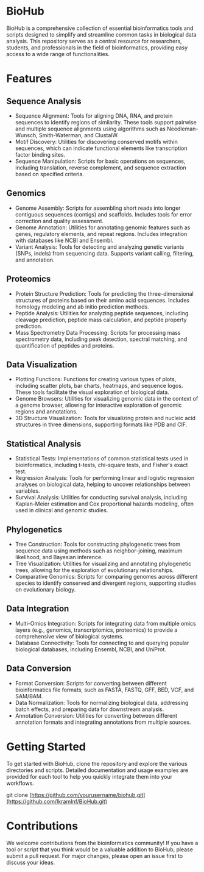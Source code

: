 # BioHub
BioHub is a comprehensive collection of essential bioinformatics tools and scripts designed to simplify and streamline common tasks in biological data analysis. This repository serves as a central resource for researchers, students, and professionals in the field of bioinformatics, providing easy access to a wide range of functionalities.

# Features

## Sequence Analysis
* Sequence Alignment: Tools for aligning DNA, RNA, and protein sequences to identify regions of similarity. These tools support pairwise and multiple sequence alignments using algorithms such as Needleman-Wunsch, Smith-Waterman, and ClustalW.
* Motif Discovery: Utilities for discovering conserved motifs within sequences, which can indicate functional elements like transcription factor binding sites.
* Sequence Manipulation: Scripts for basic operations on sequences, including translation, reverse complement, and sequence extraction based on specified criteria.

## Genomics
* Genome Assembly: Scripts for assembling short reads into longer contiguous sequences (contigs) and scaffolds. Includes tools for error correction and quality assessment.
* Genome Annotation: Utilities for annotating genomic features such as genes, regulatory elements, and repeat regions. Includes integration with databases like NCBI and Ensembl.
* Variant Analysis: Tools for detecting and analyzing genetic variants (SNPs, indels) from sequencing data. Supports variant calling, filtering, and annotation.

## Proteomics
* Protein Structure Prediction: Tools for predicting the three-dimensional structures of proteins based on their amino acid sequences. Includes homology modeling and ab initio prediction methods.
* Peptide Analysis: Utilities for analyzing peptide sequences, including cleavage prediction, peptide mass calculation, and peptide property prediction.
* Mass Spectrometry Data Processing: Scripts for processing mass spectrometry data, including peak detection, spectral matching, and quantification of peptides and proteins.

## Data Visualization
* Plotting Functions: Functions for creating various types of plots, including scatter plots, bar charts, heatmaps, and sequence logos. These tools facilitate the visual exploration of biological data.
* Genome Browsers: Utilities for visualizing genomic data in the context of a genome browser, allowing for interactive exploration of genomic regions and annotations.
* 3D Structure Visualization: Tools for visualizing protein and nucleic acid structures in three dimensions, supporting formats like PDB and CIF.

## Statistical Analysis
* Statistical Tests: Implementations of common statistical tests used in bioinformatics, including t-tests, chi-square tests, and Fisher's exact test.
* Regression Analysis: Tools for performing linear and logistic regression analyses on biological data, helping to uncover relationships between variables.
* Survival Analysis: Utilities for conducting survival analysis, including Kaplan-Meier estimation and Cox proportional hazards modeling, often used in clinical and genomic studies.

## Phylogenetics
* Tree Construction: Tools for constructing phylogenetic trees from sequence data using methods such as neighbor-joining, maximum likelihood, and Bayesian inference.
* Tree Visualization: Utilities for visualizing and annotating phylogenetic trees, allowing for the exploration of evolutionary relationships.
* Comparative Genomics: Scripts for comparing genomes across different species to identify conserved and divergent regions, supporting studies on evolutionary biology.

## Data Integration
* Multi-Omics Integration: Scripts for integrating data from multiple omics layers (e.g., genomics, transcriptomics, proteomics) to provide a comprehensive view of biological systems.
* Database Connectivity: Tools for connecting to and querying popular biological databases, including Ensembl, NCBI, and UniProt.

## Data Conversion
* Format Conversion: Scripts for converting between different bioinformatics file formats, such as FASTA, FASTQ, GFF, BED, VCF, and SAM/BAM.
* Data Normalization: Tools for normalizing biological data, addressing batch effects, and preparing data for downstream analysis.
* Annotation Conversion: Utilities for converting between different annotation formats and integrating annotations from multiple sources.

# Getting Started
To get started with BioHub, clone the repository and explore the various directories and scripts. Detailed documentation and usage examples are provided for each tool to help you quickly integrate them into your workflows.

git clone [https://github.com/yourusername/biohub.git](https://github.com/IkramInf/BioHub.git)

# Contributions
We welcome contributions from the bioinformatics community! If you have a tool or script that you think would be a valuable addition to BioHub, please submit a pull request. For major changes, please open an issue first to discuss your ideas.
